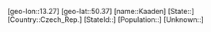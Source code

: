 ﻿---
location: [50.37,13.27]
type: City
tags:
- geo/City


SpocWebEntityId: 31239
isDeleted: false
confidential: public

---
[geo-lon::13.27]
[geo-lat::50.37]
[name::Kaaden]
[State::]
[Country::Czech_Rep.]
[StateId::]
[Population::]
[Unknown::]

